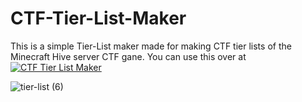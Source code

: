 # CTF-Tier-List-Maker
This is a simple Tier-List maker made for making CTF tier lists of the Minecraft Hive server CTF gane. You can use this over at [![CTF Tier List Maker](https://img.shields.io/badge/CTF%20Tier%20List%20Maker-Click%20Here-blue)](https://chickaboo.github.io/CTF-Tier-List-Maker/)



![tier-list (6)](https://github.com/Chickaboo/CTF-Tier-List-Maker/assets/131608268/7b4c6434-34ca-4ad5-af78-e696552ec4f9)
